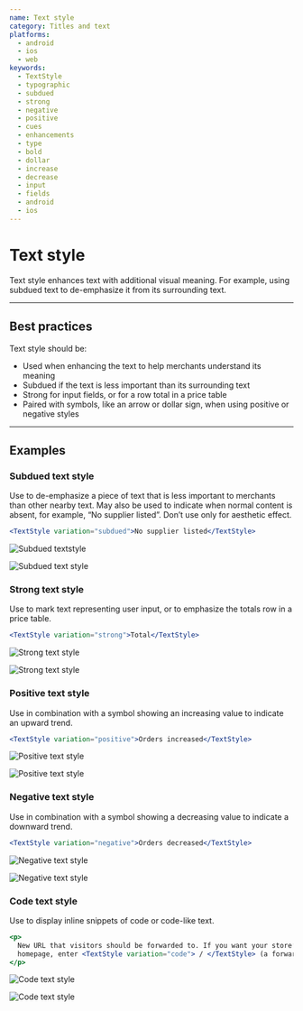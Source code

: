 ```yaml
---
name: Text style
category: Titles and text
platforms:
  - android
  - ios
  - web
keywords:
  - TextStyle
  - typographic
  - subdued
  - strong
  - negative
  - positive
  - cues
  - enhancements
  - type
  - bold
  - dollar
  - increase
  - decrease
  - input
  - fields
  - android
  - ios
---
```


# Text style

Text style enhances text with additional visual meaning. For example, using subdued text to de-emphasize it from its surrounding text.

---

## Best practices

Text style should be:

- Used when enhancing the text to help merchants understand its meaning
- Subdued if the text is less important than its surrounding text
- Strong for input fields, or for a row total in a price table
- Paired with symbols, like an arrow or dollar sign, when using positive or negative styles

---

## Examples

### Subdued text style

Use to de-emphasize a piece of text that is less important to merchants than other nearby text. May also be used to indicate when normal content is absent, for example, “No supplier listed”. Don’t use only for aesthetic effect.

```jsx
<TextStyle variation="subdued">No supplier listed</TextStyle>
```

<!-- content-for: android -->

![Subdued textstyle](/public_images/components/TextStyle/android/subdued@2x.png)

<!-- /content-for -->

<!-- content-for: ios -->

![Subdued text style](/public_images/components/TextStyle/ios/subdued@2x.png)

<!-- /content-for -->

### Strong text style

Use to mark text representing user input, or to emphasize the totals row in a price table.

```jsx
<TextStyle variation="strong">Total</TextStyle>
```

<!-- content-for: android -->

![Strong text style](/public_images/components/TextStyle/android/strong@2x.png)

<!-- /content-for -->

<!-- content-for: ios -->

![Strong text style](/public_images/components/TextStyle/ios/strong@2x.png)

<!-- /content-for -->

### Positive text style

Use in combination with a symbol showing an increasing value to indicate an upward trend.

```jsx
<TextStyle variation="positive">Orders increased</TextStyle>
```

<!-- content-for: android -->

![Positive text style](/public_images/components/TextStyle/android/positive@2x.png)

<!-- /content-for -->

<!-- content-for: ios -->

![Positive text style](/public_images/components/TextStyle/ios/positive@2x.png)

<!-- /content-for -->

### Negative text style

Use in combination with a symbol showing a decreasing value to indicate a downward trend.

```jsx
<TextStyle variation="negative">Orders decreased</TextStyle>
```

<!-- content-for: android -->

![Negative text style](/public_images/components/TextStyle/android/negative@2x.png)

<!-- /content-for -->

<!-- content-for: ios -->

![Negative text style](/public_images/components/TextStyle/ios/negative@2x.png)

<!-- /content-for -->

### Code text style

Use to display inline snippets of code or code-like text.

```jsx
<p>
  New URL that visitors should be forwarded to. If you want your store’s
  homepage, enter <TextStyle variation="code"> / </TextStyle> (a forward slash).
</p>
```

<!-- content-for: android -->

![Code text style](/public_images/components/TextStyle/android/code@2x.png)

<!-- /content-for -->

<!-- content-for: ios -->

![Code text style](/public_images/components/TextStyle/ios/code@2x.png)

<!-- /content-for -->
